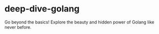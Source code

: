 # deep-dive-golang
Go beyond the basics! Explore the beauty and hidden power of Golang like never before.
